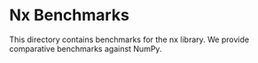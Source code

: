 # Nx Benchmarks

This directory contains benchmarks for the nx library. We provide comparative benchmarks against NumPy.
